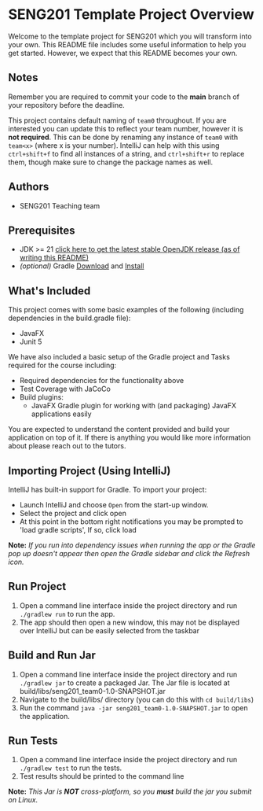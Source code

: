 # SENG201 Template Project Overview
Welcome to the template project for SENG201 which you will transform into your own.
This README file includes some useful information to help you get started.
However, we expect that this README becomes your own.

## Notes
Remember you are required to commit your code to the **main** branch of your repository before the deadline.

This project contains default naming of `team0` throughout.
If you are interested you can update this to reflect your team number, however it is **not required**.
This can be done by renaming any instance of `team0` with `team<x>` (where x is your number).
IntelliJ can help with this using `ctrl+shift+f` to find all instances of a string, and `ctrl+shift+r` to replace them, though make sure to change the package names as well.

## Authors
- SENG201 Teaching team

## Prerequisites
- JDK >= 21 [click here to get the latest stable OpenJDK release (as of writing this README)](https://jdk.java.net/21/)
- *(optional)* Gradle [Download](https://gradle.org/releases/) and [Install](https://gradle.org/install/)


## What's Included
This project comes with some basic examples of the following (including dependencies in the build.gradle file):
- JavaFX
- Junit 5

We have also included a basic setup of the Gradle project and Tasks required for the course including:
- Required dependencies for the functionality above
- Test Coverage with JaCoCo
- Build plugins:
    - JavaFX Gradle plugin for working with (and packaging) JavaFX applications easily

You are expected to understand the content provided and build your application on top of it. If there is anything you
would like more information about please reach out to the tutors.

## Importing Project (Using IntelliJ)
IntelliJ has built-in support for Gradle. To import your project:

- Launch IntelliJ and choose `Open` from the start-up window.
- Select the project and click open
- At this point in the bottom right notifications you may be prompted to 'load gradle scripts', If so, click load

**Note:** *If you run into dependency issues when running the app or the Gradle pop up doesn't appear then open the Gradle sidebar and click the Refresh icon.*

## Run Project 
1. Open a command line interface inside the project directory and run `./gradlew run` to run the app.
2. The app should then open a new window, this may not be displayed over IntelliJ but can be easily selected from the taskbar

## Build and Run Jar
1. Open a command line interface inside the project directory and run `./gradlew jar` to create a packaged Jar. The Jar file is located at build/libs/seng201_team0-1.0-SNAPSHOT.jar
2. Navigate to the build/libs/ directory (you can do this with `cd build/libs`)
3. Run the command `java -jar seng201_team0-1.0-SNAPSHOT.jar` to open the application.

## Run Tests
1. Open a command line interface inside the project directory and run `./gradlew test` to run the tests.
2. Test results should be printed to the command line

**Note:** *This Jar is **NOT** cross-platform, so you **must** build the jar you submit on Linux.* 
